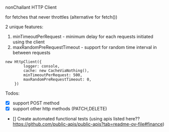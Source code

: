 nonChallant HTTP Client


for fetches that never throttles
(alternative for fetch())

2 unique features:
1. minTimeoutPerRequest - minimum delay for each requests initiated using the client
2. maxRandomPreRequestTimeout - support for random time interval in between requests


```
new HttpClient({
        logger: console,
        cache: new CacheViaNothing(),
        minTimeoutPerRequest: 500,
        maxRandomPreRequestTimeout: 0,
    })
```


Todos:
 * [x] support POST method
 * [x] support other http methods (PATCH,DELETE)
 * [] Create automated functional tests (using apis listed here?? https://github.com/public-apis/public-apis?tab=readme-ov-file#finance)